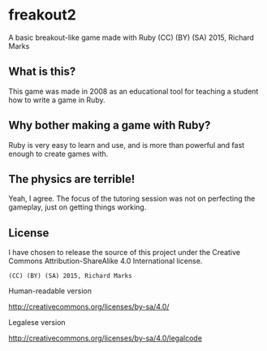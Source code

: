 # freakout2
A basic breakout-like game made with Ruby 
(CC) (BY) (SA) 2015, Richard Marks

## What is this?
This game was made in 2008 as an educational tool for teaching a student how to write a game in Ruby. 

## Why bother making a game with Ruby?
Ruby is very easy to learn and use, and is more than powerful and fast enough to create games with.

## The physics are terrible!
Yeah, I agree. The focus of the tutoring session was not on perfecting the gameplay, just on getting things working.

## License
I have chosen to release the source of this project under the Creative Commons Attribution-ShareAlike 4.0 International license.

    (CC) (BY) (SA) 2015, Richard Marks

Human-readable version

http://creativecommons.org/licenses/by-sa/4.0/

Legalese version

http://creativecommons.org/licenses/by-sa/4.0/legalcode
